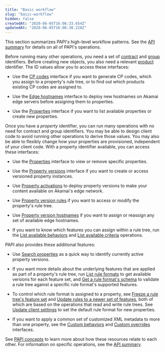 ```yaml
---
title: "Basic workflow"
slug: "basic-workflow"
hidden: false
createdAt: "2020-06-05T16:06:33.654Z"
updatedAt: "2020-06-05T16:06:38.228Z"
---
```

This section summarizes PAPI's high-level workflow patterns.  See the
[API summary](#apisummary) for details on all of PAPI's operations.

Before running many other operations, you need a set of
[contract](#getcontracts) and [group](#getgroups) identifiers. Before
creating new objects, you also need a relevant [product](#getproducts)
identifier.  The ID values allow you to access these interfaces:

- Use the [CP codes](#cpcodesgroup) interface if you want to generate CP
codes, which you assign to a property's rule tree, or to find out
which products existing CP codes are assigned to.

- Use the [Edge hostnames](#edgehostnamesgroup) interface to deploy new
hostnames on Akamai edge servers before assigning them to properties.

- Use the [Properties](#propertiesgroup) interface if you want to list
available properties or create new properties.

Once you have a _property_ identifier, you can run many operations
with no need for contract and group identifiers. You may be able to
design client code to avoid running other operations to derive those
values. You may also be able to flexibly change how your properties
are provisioned, independent of your client code. With a property
identifier available, you can access these interfaces:

- Use the [Properties](#propertiesgroup) interface to view or remove
specific properties.

- Use the [Property versions](#propertyversionsgroup) interface if you
want to create or access versioned property instances.

- Use [Property activations](#propertyactivationsgroup) to deploy
property versions to make your content available on Akamai's edge
network.

- Use [Property version rules](#propertyversionrulesgroup) if you want
to access or modify the property's rule tree.

- Use [Property version hostnames](#propertyversionhostnamesgroup) if
you want to assign or reassign any set of available edge hostnames.

- If you want to know which features you can assign within a rule
tree, run the [List available behaviors](#getavailablebehaviors) and
[List available criteria](#getavailablecriteria) operations.

PAPI also provides these additional features:

- Use [Search properties](#postfindbyvalue)
as a quick way to identify currently active property versions.

- If you want more details about the underlying features that are
applied as part of a property's rule tree, run
[List rule formats](#getruleformats)
to get available versions for each feature set, and
[Get a rule format's schema](#getruleformatschema)
to validate a rule tree against a specific rule format's supported
features.

- To control which rule format is assigned to a property, see
[Freeze a rule tree's feature set](#freezerf)
and
[Update rules to a newer set of features](#updaterf),
both of which are based on the operations that read and write rule
trees. See
[Update client settings](#putclientsettings)
to set the default rule format for new properties.

- If you want to apply a common set of customized XML metadata to more
than one property, see the
[Custom behaviors](#custombehaviorsgroup)
and
[Custom overrides](#customoverridesgroup)
interfaces.

See [PAPI concepts](#papiconcepts)
to learn more about how these resources relate to each other. For
information on specific operations, see the [API summary](#apisummary).